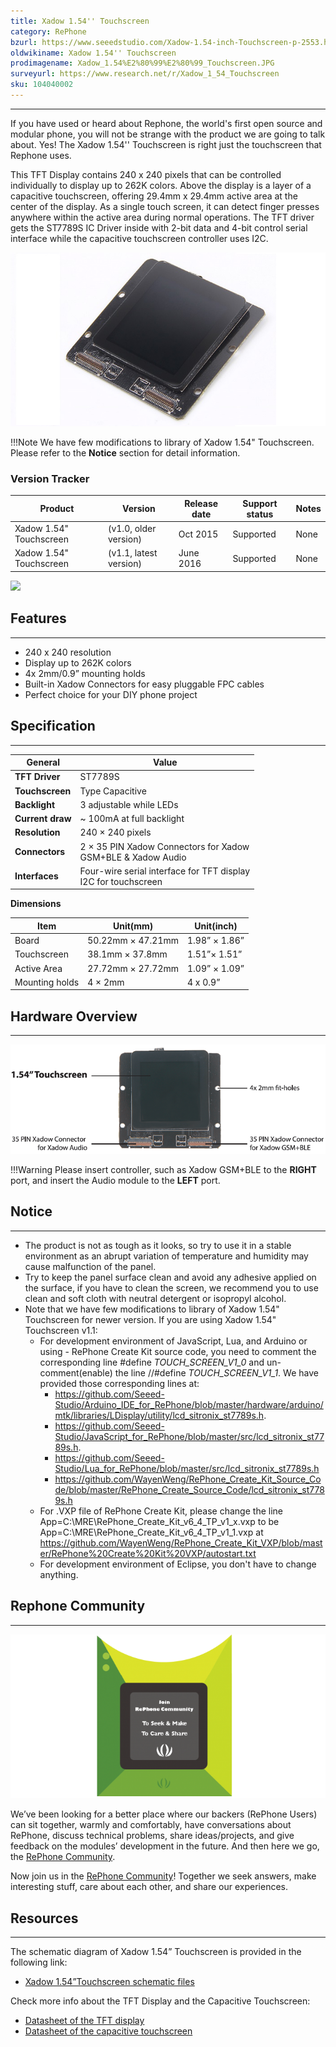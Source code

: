 ```yaml
---
title: Xadow 1.54'' Touchscreen
category: RePhone
bzurl: https://www.seeedstudio.com/Xadow-1.54-inch-Touchscreen-p-2553.html
oldwikiname: Xadow 1.54'' Touchscreen
prodimagename: Xadow_1.54%E2%80%99%E2%80%99_Touchscreen.JPG
surveyurl: https://www.research.net/r/Xadow_1_54_Touchscreen
sku: 104040002
---
```


---
If you have used or heard about Rephone, the world's first open source and modular phone, you will not be strange with the product we are going to talk about. Yes! The Xadow 1.54'' Touchscreen is right just the touchscreen that Rephone uses.

This TFT Display contains 240 x 240 pixels that can be controlled individually to display up to 262K colors. Above the display is a layer of a capacitive touchscreen, offering 29.4mm x 29.4mm active area at the center of the display. As a single touch screen, it can detect finger presses anywhere within the active area during normal operations. The TFT driver gets the ST7789S IC Driver inside with 2-bit data and 4-bit control serial interface while the capacitive touchscreen controller uses I2C.

![](https://github.com/SeeedDocument/Xadow_1.54_Inch_Touchscreen/raw/master/images/Xadow_1.54%E2%80%99%E2%80%99_Touchscreen.JPG)

!!!Note
    We have few modifications to library of Xadow 1.54" Touchscreen. Please refer to the **Notice** section for detail information.

### Version Tracker

|Product |Version|	Release date|	Support status|	Notes|
|---|---|---|---|---|
|Xadow 1.54" Touchscreen|(v1.0, older version)|	Oct 2015	|Supported	|None|
|Xadow 1.54" Touchscreen|(v1.1, latest version)|	June 2016	|Supported|	None|

[![](https://github.com/SeeedDocument/Seeed-WiKi/raw/master/docs/images/get_one_now.png)](https://www.seeedstudio.com/Xadow-1.54-inch-Touchscreen-p-2553.html)

## Features
---
- 240 x 240 resolution
- Display up to 262K colors
- 4x 2mm/0.9” mounting holds
- Built-in Xadow Connectors for easy pluggable FPC cables
- Perfect choice for your DIY phone project

## Specification
---

|General|Value|
|---|---|
|**TFT Driver**|	ST7789S|
|**Touchscreen** |Type	Capacitive|
|**Backlight**|	3 adjustable while LEDs|
|**Current draw**|	~ 100mA at full backlight|
|**Resolution**|240 × 240 pixels|
|**Connectors**|2 × 35 PIN Xadow Connectors for Xadow <br>GSM+BLE & Xadow Audio
|**Interfaces**| Four-wire serial interface for TFT display<br> I2C for touchscreen

**Dimensions**

|Item |Unit(mm)|Unit(inch)|
|---|---|---|
|Board | 50.22mm × 47.21mm   |1.98” × 1.86”|
|Touchscreen | 38.1mm × 37.8mm |1.51”× 1.51”|
|Active Area | 27.72mm × 27.72mm  |1.09” × 1.09”|
|Mounting holds|4 × 2mm|4 x 0.9”|

## Hardware Overview
---
![](https://github.com/SeeedDocument/Xadow_1.54_Inch_Touchscreen/raw/master/images/Xadow_1.54%E2%80%99%E2%80%99_Touchscreen.png)

!!!Warning
    Please insert controller, such as Xadow GSM+BLE to the **RIGHT** port, and insert the Audio module to the **LEFT** port.


## Notice
---
- The product is not as tough as it looks, so try to use it in a stable environment as an abrupt variation of temperature and humidity may cause malfunction of the panel.
- Try to keep the panel surface clean and avoid any adhesive applied on the surface, if you have to clean the screen, we recommend you to use clean and  soft cloth with neutral detergent or isopropyl alcohol.
- Note that we have few modifications to library of Xadow 1.54" Touchscreen for newer version. If you are using Xadow 1.54" Touchscreen v1.1:
  - For development environment of JavaScript, Lua, and Arduino or using - RePhone Create Kit source code, you need to comment the corresponding line #define _TOUCH_SCREEN_V1_0_ and un-comment(enable) the line //#define _TOUCH_SCREEN_V1_1_. We have provided those corresponding lines at:
    - https://github.com/Seeed-Studio/Arduino_IDE_for_RePhone/blob/master/hardware/arduino/mtk/libraries/LDisplay/utility/lcd_sitronix_st7789s.h.
    - https://github.com/Seeed-Studio/JavaScript_for_RePhone/blob/master/src/lcd_sitronix_st7789s.h.
    - https://github.com/Seeed-Studio/Lua_for_RePhone/blob/master/src/lcd_sitronix_st7789s.h
    - https://github.com/WayenWeng/RePhone_Create_Kit_Source_Code/blob/master/RePhone_Create_Source_Code/lcd_sitronix_st7789s.h
  - For .VXP file of RePhone Create Kit, please change the line App=C:\MRE\RePhone_Create_Kit_v6_4_TP_v1_x.vxp to be App=C:\MRE\RePhone_Create_Kit_v6_4_TP_v1_1.vxp at https://github.com/WayenWeng/RePhone_Create_Kit_VXP/blob/master/RePhone%20Create%20Kit%20VXP/autostart.txt
  - For development environment of Eclipse, you don't have to change anything.

## Rephone Community
---
[![](https://github.com/SeeedDocument/Xadow_1.54_Inch_Touchscreen/raw/master/images/300px-RePhone_Community-2.png)](http://www.seeed.cc/discover.html?t=RePhone)

We’ve been looking for a better place where our backers (RePhone Users) can sit together, warmly and comfortably, have conversations about RePhone, discuss technical problems, share ideas/projects, and give feedback on the modules’ development in the future. And then here we go, the [RePhone Community](http://www.seeed.cc/discover.html?t=RePhone).

Now join us in the [RePhone Community](http://www.seeed.cc/discover.html?t=RePhone)! Together we seek answers, make interesting stuff, care about each other, and share our experiences.

## Resources
---
The schematic diagram of Xadow 1.54” Touchscreen is provided in the following link:

- [Xadow 1.54”Touchscreen schematic files](https://github.com/SeeedDocument/Xadow_1.54_Inch_Touchscreen/raw/master/resources/202000724_PCBA%3BXadow%201.54''Touchscreen%20v1.0%20schematic%20files.zip)

Check more info about the TFT Display and the Capacitive Touchscreen:

- [Datasheet of the TFT display](https://github.com/SeeedDocument/Xadow_1.54_Inch_Touchscreen/raw/master/res/Datasheet-Capacitive_touchscreen.pdf)
- [Datasheet of the capacitive touchscreen](https://github.com/SeeedDocument/Xadow_1.54_Inch_Touchscreen/raw/master/res/TFT_Display.rar)
